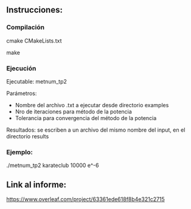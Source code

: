 
## Instrucciones:

### Compilación
cmake CMakeLists.txt

make

### Ejecución
Ejecutable: metnum_tp2

Parámetros:
- Nombre del archivo .txt a ejecutar desde directorio examples
- Nro de iteraciones para método de la potencia
- Tolerancia para convergencia del método de la potencia

Resultados: se escriben a un archivo del mismo nombre del input, en el directorio results

### Ejemplo:
./metnum_tp2 karateclub 10000 e^-6

## Link al informe:
https://www.overleaf.com/project/63361ede618f8b4e321c2715
